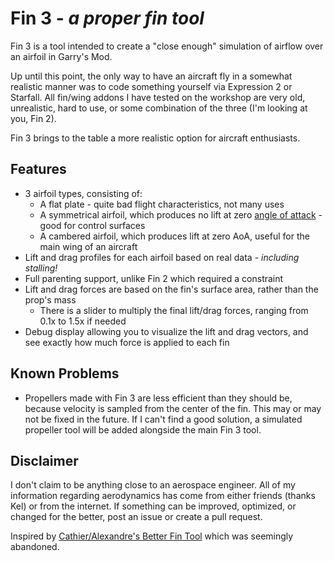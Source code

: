 # Fin 3 - *a proper fin tool*

Fin 3 is a tool intended to create a "close enough" simulation of airflow over an airfoil in Garry's Mod.

Up until this point, the only way to have an aircraft fly in a somewhat realistic manner was to code something yourself via Expression 2 or Starfall. All fin/wing addons I have tested on the workshop are very old, unrealistic, hard to use, or some combination of the three (I'm looking at you, Fin 2).

Fin 3 brings to the table a more realistic option for aircraft enthusiasts.

## Features
- 3 airfoil types, consisting of:
    - A flat plate - quite bad flight characteristics, not many uses
    - A symmetrical airfoil, which produces no lift at zero [angle of attack](https://en.wikipedia.org/wiki/Angle_of_attack) - good for control surfaces
    - A cambered airfoil, which produces lift at zero AoA, useful for the main wing of an aircraft
- Lift and drag profiles for each airfoil based on real data - *including stalling!*
- Full parenting support, unlike Fin 2 which required a constraint
- Lift and drag forces are based on the fin's surface area, rather than the prop's mass
    - There is a slider to multiply the final lift/drag forces, ranging from 0.1x to 1.5x if needed
- Debug display allowing you to visualize the lift and drag vectors, and see exactly how much force is applied to each fin

## Known Problems
- Propellers made with Fin 3 are less efficient than they should be, because velocity is sampled from the center of the fin. This may or may not be fixed in the future. If I can't find a good solution, a simulated propeller tool will be added alongside the main Fin 3 tool.

## Disclaimer
I don't claim to be anything close to an aerospace engineer. All of my information regarding aerodynamics has come from either friends (thanks Kel) or from the internet. If something can be improved, optimized, or changed for the better, post an issue or create a pull request.

Inspired by [Cathier/Alexandre's Better Fin Tool](https://github.com/Cathier/better-fin-tool/tree/master) which was seemingly abandoned.
